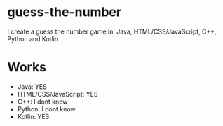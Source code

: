 # guess-the-number
I create a guess the number game in: Java, HTML/CSS/JavaScript, C++, Python and Kotlin
# Works
* Java: YES
* HTML/CSS/JavaScript: YES
* C++: I dont know
* Python: I dont know
* Kotlin: YES
